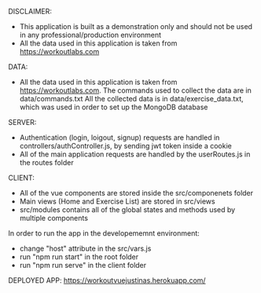 DISCLAIMER:
- This application is built as a demonstration only and should not be used in any professional/production environment
- All the data used in this application is taken from https://workoutlabs.com

DATA: 
- All the data used in this application is taken from https://workoutlabs.com. The commands used to collect the data are in data/commands.txt All the collected data is in data/exercise_data.txt, which was used in order to set up the MongoDB database

SERVER:

- Authentication (login, loigout, signup) requests are handled in controllers/authController.js, by sending jwt token inside a cookie
- All of the main application requests are handled by the userRoutes.js in the routes folder

CLIENT:

- All of the vue components are stored inside the src/componenets folder
- Main views (Home and Exercise List) are stored in src/views
- src/modules contains all of the global states and methods used by multiple components

In order to run the app in the developememnt environment:
- change "host" attribute in the src/vars.js
- run "npm run start" in the root folder
- run "npm run serve" in the client folder

DEPLOYED APP: https://workoutvuejustinas.herokuapp.com/
